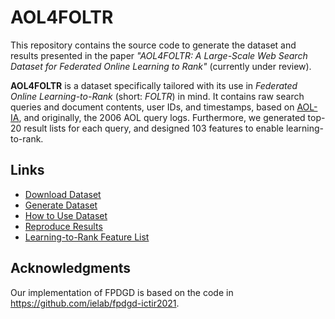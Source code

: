 # AOL4FOLTR

This repository contains the source code to generate the dataset and results presented in the paper _"AOL4FOLTR: A Large-Scale Web Search Dataset for Federated Online Learning to Rank"_ (currently under review).

**AOL4FOLTR** is a dataset specifically tailored with its use in _Federated Online Learning-to-Rank_ (short: _FOLTR_) in mind.
It contains raw search queries and document contents, user IDs, and timestamps, based on [AOL-IA](https://ir-datasets.com/aol-ia.html), and originally, the 2006 AOL query logs.
Furthermore, we generated top-20 result lists for each query, and designed 103 features to enable learning-to-rank.

## Links

- [Download Dataset](https://zenodo.org/records/15689455)
- [Generate Dataset](./docs/generate_dataset.md)
- [How to Use Dataset](./docs/howto.md)
- [Reproduce Results](./docs/reproduce.md)
- [Learning-to-Rank Feature List](./docs/feature_list.md)

## Acknowledgments

Our implementation of FPDGD is based on the code in <https://github.com/ielab/fpdgd-ictir2021>.
